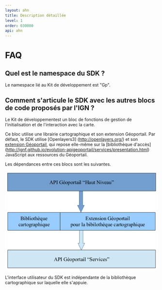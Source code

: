 ```yaml
---
layout: ahn
title: Description détaillée
level: 1
order: 030000
api: ahn
---
```

# FAQ

## Quel est le namespace du SDK ?

Le namespace lié au Kit de développement est "Gp".

## Comment s'articule le SDK avec les autres blocs de code proposés par l'IGN ? 

Le Kit de développementest un bloc de fonctions de gestion de l'initialisation et de l'interaction avec la carte. 

Ce bloc utilise une librairie cartographique et son extension Géoportail. Par défaut, le SDK utilise [Openlayers3] (http://openlayers.org/) et son [extension Géoportail](http://ignf.github.io/evolution-apigeoportail/ol3/presentation.html), qui repose elle-même sur la [bibliothèque d'accès] (http://ignf.github.io/evolution-apigeoportail/services/presentation.html) JavaScript aux ressources du Géoportail. 

Les dépendances entre ces blocs sont les suivantes.

![diagramme découpage fonctionnel](../images/archi-ahn.png)


L'interface utilisateur du SDK est indépendante de la bibliothèque cartographique sur laquelle elle s'appuie.

